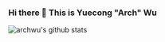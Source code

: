 ### Hi there 👋 This is Yuecong "Arch" Wu

![archwu's github stats](https://github-readme-stats.vercel.app/api?username=archwu&count_private=true)
  

<!--
**archwu/archwu** is a ✨ _special_ ✨ repository because its `README.md` (this file) appears on your GitHub profile.

Here are some ideas to get you started:

- 🔭 I’m currently working on ...
- 🌱 I’m currently learning ...
- 👯 I’m looking to collaborate on ...
- 🤔 I’m looking for help with ...
- 💬 Ask me about ...
- 📫 How to reach me: ...
- 😄 Pronouns: ...
- ⚡ Fun fact: ...
-->
